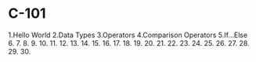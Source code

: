 # C-101
1.Hello World
2.Data Types
3.Operators
4.Comparison Operators
5.If...Else
6.
7.
8.
9.
10.
11.
12.
13.
14.
15.
16.
17.
18.
19.
20.
21.
22.
23.
24.
25.
26.
27.
28.
29.
30.



